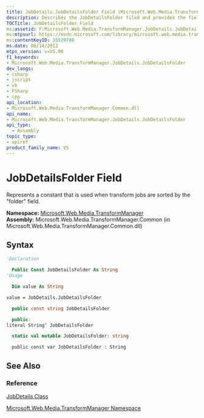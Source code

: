 ```yaml
---
title: JobDetails.JobDetailsFolder Field (Microsoft.Web.Media.TransformManager)
description: Describes the JobDetailsFolder filed and provides the field's namespace, assembly, syntax, and additional references.
TOCTitle: JobDetailsFolder Field
ms:assetid: F:Microsoft.Web.Media.TransformManager.JobDetails.JobDetailsFolder
ms:mtpsurl: https://msdn.microsoft.com/library/microsoft.web.media.transformmanager.jobdetails.jobdetailsfolder(v=VS.90)
ms:contentKeyID: 35520788
ms.date: 06/14/2012
mtps_version: v=VS.90
f1_keywords:
- Microsoft.Web.Media.TransformManager.JobDetails.JobDetailsFolder
dev_langs:
- csharp
- jscript
- vb
- FSharp
- cpp
api_location:
- Microsoft.Web.Media.TransformManager.Common.dll
api_name:
- Microsoft.Web.Media.TransformManager.JobDetails.JobDetailsFolder
api_type:
  - Assembly
topic_type:
- apiref
product_family_name: VS
---
```


# JobDetailsFolder Field

Represents a constant that is used when transform jobs are sorted by the "folder" field.

**Namespace:**  [Microsoft.Web.Media.TransformManager](microsoft-web-media-transformmanager-namespace.md)  
**Assembly:**  Microsoft.Web.Media.TransformManager.Common (in Microsoft.Web.Media.TransformManager.Common.dll)

## Syntax

```vb
'Declaration

  Public Const JobDetailsFolder As String
'Usage

  Dim value As String

value = JobDetails.JobDetailsFolder
```

```csharp
  public const string JobDetailsFolder
```

```cpp
  public:
literal String^ JobDetailsFolder
```

``` fsharp
  static val mutable JobDetailsFolder: string
```

```jscript
  public const var JobDetailsFolder : String
```

## See Also

### Reference

[JobDetails Class](jobdetails-class-microsoft-web-media-transformmanager.md)

[Microsoft.Web.Media.TransformManager Namespace](microsoft-web-media-transformmanager-namespace.md)
